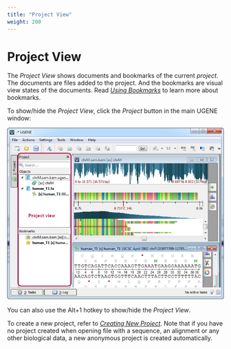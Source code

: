 ```yaml
---
title: "Project View"
weight: 200
---
```



# Project View

The _Project View_ shows documents and bookmarks of the current _project_. The documents are files added to the project. And the bookmarks are visual view states of the documents. Read [_Using Bookmarks_](../using-bookmarks) to learn more about bookmarks.

To show/hide the _Project View_, click the _Project_ button in the main UGENE window:


![](/images/65929263/65929264.png)

You can also use the Alt+1 hotkey to show/hide the _Project View_.

To create a new project, refer to [_Creating New Project_](../creating-new-project). Note that if you have no project created when opening file with a sequence, an alignment or any other biological data, a new anonymous project is created automatically.
